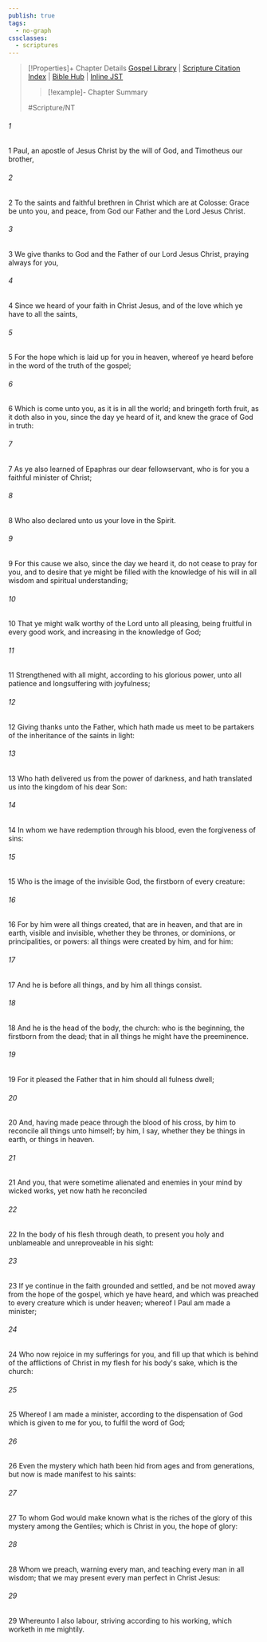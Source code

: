 ```yaml
---
publish: true
tags:
  - no-graph
cssclasses:
  - scriptures
---
```

>[!Properties]+ Chapter Details
>[Gospel Library](https://churchofjesuschrist.org/study/scriptures/nt/col/1?lang=eng)    |    [Scripture Citation Index](https://scriptures.byu.edu/#09701::c09701)    |    [Bible Hub](https://biblehub.com/colossians/1.htm)    |    [Inline JST](https://scripturetoolbox.com/html/ic/Colossians/1.html)
>>[!example]- Chapter Summary
>> 
> 
>
>#Scripture/NT
###### 1
1 Paul, an apostle of Jesus Christ by the will of God, and Timotheus our brother,
###### 2
2 To the saints and faithful brethren in Christ which are at Colosse: Grace be unto you, and peace, from God our Father and the Lord Jesus Christ.
###### 3
3 We give thanks to God and the Father of our Lord Jesus Christ, praying always for you,
###### 4
4 Since we heard of your faith in Christ Jesus, and of the love which ye have to all the saints,
###### 5
5 For the hope which is laid up for you in heaven, whereof ye heard before in the word of the truth of the gospel;
###### 6
6 Which is come unto you, as it is in all the world; and bringeth forth fruit, as it doth also in you, since the day ye heard of it, and knew the grace of God in truth:
###### 7
7 As ye also learned of Epaphras our dear fellowservant, who is for you a faithful minister of Christ;
###### 8
8 Who also declared unto us your love in the Spirit.
###### 9
9 For this cause we also, since the day we heard it, do not cease to pray for you, and to desire that ye might be filled with the knowledge of his will in all wisdom and spiritual understanding;
###### 10
10 That ye might walk worthy of the Lord unto all pleasing, being fruitful in every good work, and increasing in the knowledge of God;
###### 11
11 Strengthened with all might, according to his glorious power, unto all patience and longsuffering with joyfulness;
###### 12
12 Giving thanks unto the Father, which hath made us meet to be partakers of the inheritance of the saints in light:
###### 13
13 Who hath delivered us from the power of darkness, and hath translated us into the kingdom of his dear Son:
###### 14
14 In whom we have redemption through his blood, even the forgiveness of sins:
###### 15
15 Who is the image of the invisible God, the firstborn of every creature:
###### 16
16 For by him were all things created, that are in heaven, and that are in earth, visible and invisible, whether they be thrones, or dominions, or principalities, or powers: all things were created by him, and for him:
###### 17
17 And he is before all things, and by him all things consist.
###### 18
18 And he is the head of the body, the church: who is the beginning, the firstborn from the dead; that in all things he might have the preeminence.
###### 19
19 For it pleased the Father that in him should all fulness dwell;
###### 20
20 And, having made peace through the blood of his cross, by him to reconcile all things unto himself; by him, I say, whether they be things in earth, or things in heaven.
###### 21
21 And you, that were sometime alienated and enemies in your mind by wicked works, yet now hath he reconciled
###### 22
22 In the body of his flesh through death, to present you holy and unblameable and unreproveable in his sight:
###### 23
23 If ye continue in the faith grounded and settled, and be not moved away from the hope of the gospel, which ye have heard, and which was preached to every creature which is under heaven; whereof I Paul am made a minister;
###### 24
24 Who now rejoice in my sufferings for you, and fill up that which is behind of the afflictions of Christ in my flesh for his body's sake, which is the church:
###### 25
25 Whereof I am made a minister, according to the dispensation of God which is given to me for you, to fulfil the word of God;
###### 26
26 Even the mystery which hath been hid from ages and from generations, but now is made manifest to his saints:
###### 27
27 To whom God would make known what is the riches of the glory of this mystery among the Gentiles; which is Christ in you, the hope of glory:
###### 28
28 Whom we preach, warning every man, and teaching every man in all wisdom; that we may present every man perfect in Christ Jesus:
###### 29
29 Whereunto I also labour, striving according to his working, which worketh in me mightily.

